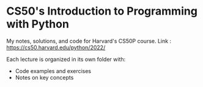 # CS50's Introduction to Programming with Python

My notes, solutions, and code for Harvard's CS50P course.
Link : https://cs50.harvard.edu/python/2022/

Each lecture is organized in its own folder with:
- Code examples and exercises
- Notes on key concepts